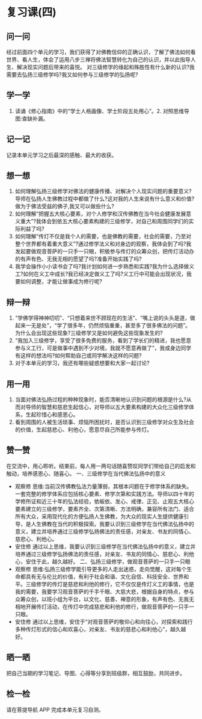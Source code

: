 
# 复习课(四)

## 问一问

经过前面四个单元的学习，我们获得了对佛教信仰的正确认识，了解了佛法如何看世界、看人生，体会了运用八步三禅将佛法智慧转化为自己的认识，并以此指导人生、解决现实问题后带来的喜悦。
对三级修学的缘起和殊胜性有什么新的认识?我需要去弘扬三级修学吗?我又如何参与三级修学的弘扬呢?

## 学一学

1. 读诵《修心指南》中的“学士人格画像、学士阶段五处用心”。2. 对照思维导图:查缺补漏。

## 记一记

记录本单元学习之后最深的感触、最大的收获。

## 想一想

1. 如何理解弘扬三级修学对佛法的健康传播、对解决个人现实问题的重要意义?导师在弘扬人生佛教过程中都做了什么?这对我的人生来说有什么意义和价值?做为于佛法受益的佛子,我又可以做些什么?
2. 如何理解“把握五大核心要素，对个人修学和汉传佛教在当今社会健康发展意义重大”?我体会到依五大核心要素构建的三级修学，对自己和周围同学们的实际利益了吗?
3. 如何理解“传灯不仅是我个人的需要，也是佛教的需要，社会的需要，乃至对整个世界都有着重大意义”?通过修学法义和对身边的观察，我体会到了吗?我发起要做观音菩萨的一只手一只眼，积极参与传灯的众筹众创，把传灯活动办的有声有色、无我无相的愿望了吗?准备开始实践了吗?
4. 我学会操作小小读书会了吗?我计划如何进一步熟悉和实践?我为什么选择做义工?如何在义工中成长?我已经决定做义工了吗?义工行中可能会出现状况，我要如何调整，才能让做事成为修行呢?

## 辩一辩

1. “学佛学得神神叨叨”、“只想着来世不顾现在的生活”、“嘴上说的头头是道，做起来一无是处”，“学了很多年，仍然烦恼重重，甚至多了很多佛法的问题”。为什么会出现这些现象?三级修学又是如何避免这些现象发生的?
2. “我加入三级修学，享受了很多免费的服务，看到了学长们的精进，我也愿意参与义工行，可是做事中遇到不少对境，我就不愿意再做了”，我或身边同学有这样的想法吗?如何帮助自己或同学解决这样的问题?
3. 对于本单元的学习，我还有哪些疑惑想要和大家一起讨论?

## 用一用

1. 当面对佛法弘扬过程的种种现象时，能否清晰地认识到问题的根源是什么?从而对导师的智慧和慈悲生起信心，对导师以五大要素构建的大众化三级修学体系，生起珍惜心和感恩心。
2. 看到周围的人被生活琐事、烦恼所困扰时，是否认识到三级修学对众生及社会的价值，生起慈悲心、利他心，愿意尽自己所能参与传灯。

## 赞一赞

在交流中，用心聆听。结束前，每人用一两句话随喜赞叹同学们带给自己的启发和触动，培养感恩心、随喜心。
一、三级修学在当代佛法弘扬中的意义

- 观察修
  思维:当前汉传佛教弘法力量薄弱，其根本问题在于修学体系的缺失。
  一套完整的修学体系应包括核心要素、修学次第和实践方法。导师以四十年的学修所证和近三十年的弘法经验，依皈依、发心、戒律、正见、止观五大核心要素建立的三级修学，要素齐全、次第清晰、方法明确，兼容所有法门、适合所有大众，采用现代化的方便弘扬人生佛教，为大众的现实人生提供健康引导，是人生佛教在当代的积极探索。我要认识到三级修学在当代佛法弘扬中的意义，建立并培养通过三级修学弘扬佛法的责任感，对亲友、书友的同情心、慈悲心、利他心。
- 安住修
  通过以上思维，我要认识到三级修学在当代佛法弘扬中的意义，建立并培养通过三级修学弘扬佛法的责任感，对亲友、书友的同情心、慈悲心、利他心，安住于此，越久越好。
  二、弘扬三级修学，做观音菩萨的一只手一只眼
- 观察修
  思维:弘扬三级修学能引导更多的人走出迷惑，走向觉醒，这对每个生命都具有无与伦比的价值，有利于社会和谐、文化自信、科技安全、世界和平。三级修学的传灯是慈悲和利他的修行，它不仅仅是传灯义工的事情，也是我的需要，我要学习观音菩萨的千手千眼、大慈大悲，根据自身的特点，参与众筹众创，以班小组为平台，以文化、慈善、禅意的形象，有声有色、无我无相地开展传灯活动，在传灯中完成慈悲和利他的修行，做观音菩萨的一只手一只眼。
- 安住修
  通过以上思维，安住于“对观音菩萨的敬仰心和向往心，对探索和践行多种传灯形式的信心和欢喜心，对亲友、书友的慈悲心和利他心”，越久越好。

## 晒一晒

把自己当期的学习笔记、导图、心得等分享到班级群，相互鼓励，共同进步。

## 检一检

请在菩提导航 APP 完成本单元复习自测。
